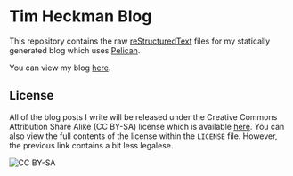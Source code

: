 Tim Heckman Blog
===
This repository contains the raw [reStructuredText](http://docutils.sourceforge.net/rst.html) files for my statically generated blog which uses [Pelican](https://github.com/getpelican/pelican).

You can view my blog [here](http://blog.timheckman.net/).

License
---
All of the blog posts I write will be released under the Creative Commons Attribution Share Alike (CC BY-SA) license which is available [here](http://creativecommons.org/licenses/by-sa/3.0/). You can also view the full contents of the license within the `LICENSE` file. However, the previous link contains a bit less legalese.

![CC BY-SA](http://i.creativecommons.org/l/by-sa/3.0/88x31.png "Creative Commons Attribution Share Alike")
